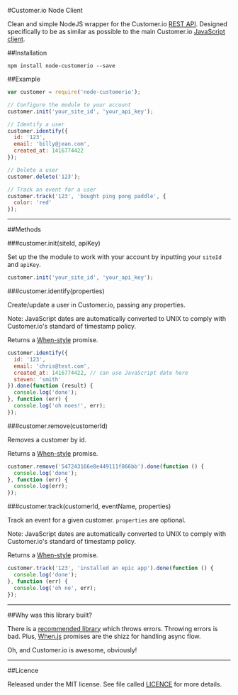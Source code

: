 #Customer.io Node Client

Clean and simple NodeJS wrapper for the Customer.io [REST API](http://customer.io/docs/api/rest.html). 
Designed specifically to be as similar as possible to the main Customer.io [JavaScript client](http://customer.io/docs/javascript-quick-start.html).

##Installation

```
npm install node-customerio --save
```

##Example

```js
var customer = require('node-customerio');

// Configure the module to your account
customer.init('your_site_id', 'your_api_key');

// Identify a user 
customer.identify({
  id: '123',
  email: 'billy@jean.com',
  created_at: 1416774422
});

// Delete a user
customer.delete('123');

// Track an event for a user
customer.track('123', 'bought ping pong paddle', {
  color: 'red'
});
```

***

##Methods

###customer.init(siteId, apiKey)

Set up the the module to work with your account by inputting your `siteId` and `apiKey`.

```js
customer.init('your_site_id', 'your_api_key');
```

###customer.identify(properties)

Create/update a user in Customer.io, passing any properties. 

Note: JavaScript dates are automatically converted to UNIX to comply with Customer.io's standard of timestamp policy.

Returns a [When-style](https://github.com/cujojs/when) promise.

```js
customer.identify({
  id: '123',
  email: 'chris@test.com',
  created_at: 1416774422, // can use JavaScript date here
  steven: 'smith'
}).done(function (result) {
  console.log('done');
}, function (err) {
  console.log('oh noes!', err);
});
```

###customer.remove(customerId)

Removes a customer by id. 

Returns a [When-style](https://github.com/cujojs/when) promise.

```js
customer.remove('547243166e8e449111f866bb').done(function () {
  console.log('done');
}, function (err) {
  console.log(err);
});
```

###customer.track(customerId, eventName, properties)

Track an event for a given customer. `properties` are optional. 

Note: JavaScript dates are automatically converted to UNIX to comply with Customer.io's standard of timestamp policy.

Returns a [When-style](https://github.com/cujojs/when) promise.

```js
customer.track('123', 'installed an epic app').done(function () {
  console.log('done');
}, function (err) {
  console.log('oh no', err);
});
```

***

##Why was this library built?

There is a [recommended library](https://github.com/liamdon/node-customer.io) which throws errors.
Throwing errors is bad. Plus, [When.js](https://github.com/cujojs/when) promises are the shizz for handling async flow.

Oh, and Customer.io is awesome, obviously! 

***

##Licence

Released under the MIT license. See file called [LICENCE](LICENCE) for more details.